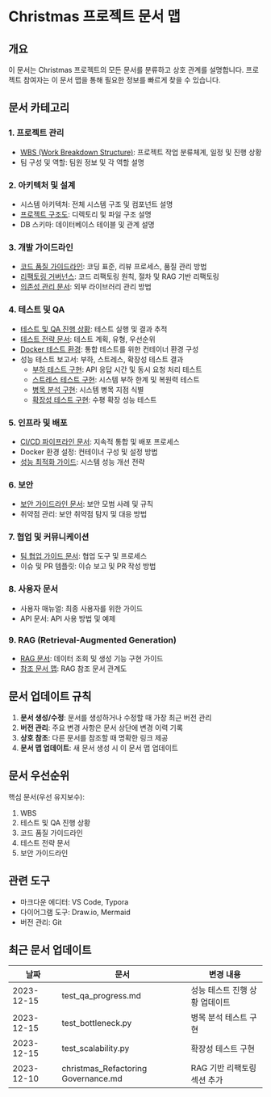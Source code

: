 # Christmas 프로젝트 문서 맵

## 개요
이 문서는 Christmas 프로젝트의 모든 문서를 분류하고 상호 관계를 설명합니다. 프로젝트 참여자는 이 문서 맵을 통해 필요한 정보를 빠르게 찾을 수 있습니다.

## 문서 카테고리

### 1. 프로젝트 관리
- [WBS (Work Breakdown Structure)](18.%20christmas_wbs.md): 프로젝트 작업 분류체계, 일정 및 진행 상황
- 팀 구성 및 역할: 팀원 정보 및 각 역할 설명

### 2. 아키텍처 및 설계
- 시스템 아키텍처: 전체 시스템 구조 및 컴포넌트 설명
- [프로젝트 구조도](09.%20christmas_project-structure.md): 디렉토리 및 파일 구조 설명
- DB 스키마: 데이터베이스 테이블 및 관계 설명

### 3. 개발 가이드라인
- [코드 품질 가이드라인](11.%20christmas_code-quality.md): 코딩 표준, 리뷰 프로세스, 품질 관리 방법
- [리팩토링 거버넌스](20.%20christmas_Refactoring%20Governance.md): 코드 리팩토링 원칙, 절차 및 RAG 기반 리팩토링
- [의존성 관리 문서](10.%20christmas_dependency-management.md): 외부 라이브러리 관리 방법

### 4. 테스트 및 QA
- [테스트 및 QA 진행 상황](19.%20test_qa_progress.md): 테스트 실행 및 결과 추적
- [테스트 전략 문서](12.%20christmas_test-strategy.md): 테스트 계획, 유형, 우선순위
- [Docker 테스트 환경](../docker-compose.test.yml): 통합 테스트를 위한 컨테이너 환경 구성
- 성능 테스트 보고서: 부하, 스트레스, 확장성 테스트 결과
  - [부하 테스트 구현](../tests/performance/test_load.py): API 응답 시간 및 동시 요청 처리 테스트
  - [스트레스 테스트 구현](../tests/performance/test_stress.py): 시스템 부하 한계 및 복원력 테스트
  - [병목 분석 구현](../tests/performance/test_bottleneck.py): 시스템 병목 지점 식별
  - [확장성 테스트 구현](../tests/performance/test_scalability.py): 수평 확장 성능 테스트

### 5. 인프라 및 배포
- [CI/CD 파이프라인 문서](26.%20cicd_pipeline.md): 지속적 통합 및 배포 프로세스
- Docker 환경 설정: 컨테이너 구성 및 설정 방법
- [성능 최적화 가이드](15.%20Performance%20Optimization%20Guide.md): 시스템 성능 개선 전략

### 6. 보안
- [보안 가이드라인 문서](14.%20christmas_Security%20Guidelines.md): 보안 모범 사례 및 규칙
- 취약점 관리: 보안 취약점 탐지 및 대응 방법

### 7. 협업 및 커뮤니케이션
- [팀 협업 가이드 문서](16.%20Christmas_Team%20Collaboration%20Guide.md): 협업 도구 및 프로세스
- 이슈 및 PR 템플릿: 이슈 보고 및 PR 작성 방법

### 8. 사용자 문서
- 사용자 매뉴얼: 최종 사용자를 위한 가이드
- API 문서: API 사용 방법 및 예제

### 9. RAG (Retrieval-Augmented Generation)
- [RAG 문서](19.%20christmas_RAG.md): 데이터 조회 및 생성 기능 구현 가이드
- [참조 문서 맵](21.%20christmas_Reference%20Document%20Map.md): RAG 참조 문서 관계도

## 문서 업데이트 규칙

1. **문서 생성/수정**: 문서를 생성하거나 수정할 때 가장 최근 버전 관리
2. **버전 관리**: 주요 변경 사항은 문서 상단에 변경 이력 기록
3. **상호 참조**: 다른 문서를 참조할 때 명확한 링크 제공
4. **문서 맵 업데이트**: 새 문서 생성 시 이 문서 맵 업데이트

## 문서 우선순위

핵심 문서(우선 유지보수):
1. WBS
2. 테스트 및 QA 진행 상황
3. 코드 품질 가이드라인
4. 테스트 전략 문서
5. 보안 가이드라인

## 관련 도구

- 마크다운 에디터: VS Code, Typora
- 다이어그램 도구: Draw.io, Mermaid
- 버전 관리: Git

## 최근 문서 업데이트

| 날짜 | 문서 | 변경 내용 |
|------|------|-----------|
| 2023-12-15 | test_qa_progress.md | 성능 테스트 진행 상황 업데이트 |
| 2023-12-15 | test_bottleneck.py | 병목 분석 테스트 구현 |
| 2023-12-15 | test_scalability.py | 확장성 테스트 구현 |
| 2023-12-10 | christmas_Refactoring Governance.md | RAG 기반 리팩토링 섹션 추가 | 
